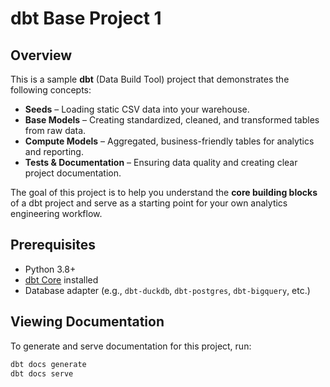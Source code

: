 # dbt Base Project 1

## Overview
This is a sample **dbt** (Data Build Tool) project that demonstrates the following concepts:

- **Seeds** – Loading static CSV data into your warehouse.
- **Base Models** – Creating standardized, cleaned, and transformed tables from raw data.
- **Compute Models** – Aggregated, business-friendly tables for analytics and reporting.
- **Tests & Documentation** – Ensuring data quality and creating clear project documentation.

The goal of this project is to help you understand the **core building blocks** of a dbt project and serve as a starting point for your own analytics engineering workflow.


## Prerequisites
- Python 3.8+
- [dbt Core](https://docs.getdbt.com/dbt-cli/installation) installed
- Database adapter (e.g., `dbt-duckdb`, `dbt-postgres`, `dbt-bigquery`, etc.)


## Viewing Documentation
To generate and serve documentation for this project, run:
```bash
dbt docs generate
dbt docs serve
